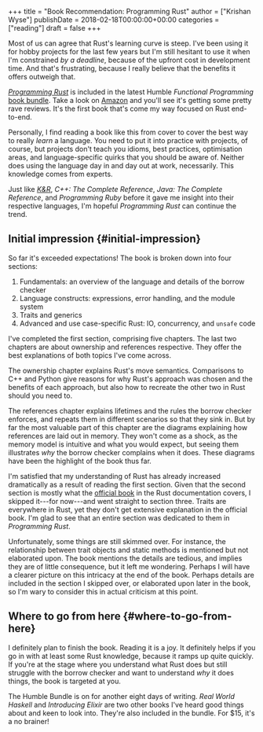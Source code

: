 +++
title = "Book Recommendation: Programming Rust"
author = ["Krishan Wyse"]
publishDate = 2018-02-18T00:00:00+00:00
categories = ["reading"]
draft = false
+++

Most of us can agree that Rust's learning curve is steep. I've been using it for
hobby projects for the last few years but I'm still hesitant to use it when I'm
constrained _by a deadline_, because of the upfront cost in development
time. And that's frustrating, because I really believe that the benefits it
offers outweigh that.

[_Programming Rust_](http://shop.oreilly.com/product/0636920040385.do) is included in the latest Humble _Functional Programming_
[book bundle](https://www.humblebundle.com/books/functional-programming-books). Take a look on [Amazon](https://www.amazon.com/product-reviews/1491927283/ref=cm_cr_dp_d_cmps_btm?ie=UTF8&reviewerType=all_reviews) and you'll see it's getting some pretty rave
reviews. It's the first book that's come my way focused on Rust end-to-end.

Personally, I find reading a book like this from cover to cover the best way to
really _learn_ a language. You need to put it into practice with projects, of
course, but projects don't teach you idioms, best practices, optimisation areas,
and language-specific quirks that you should be aware of. Neither does using the
language day in and day out at work, necessarily. This knowledge comes from
experts.

Just like [_K&R_](https://en.wikipedia.org/wiki/The_C_Programming_Language), _C++: The Complete Reference_, _Java: The Complete Reference_,
and _Programming Ruby_ before it gave me insight into their respective
languages, I'm hopeful _Programming Rust_ can continue the trend.


## Initial impression {#initial-impression}

So far it's exceeded expectations! The book is broken down into four sections:

1.  Fundamentals: an overview of the language and details of the borrow checker
2.  Language constructs: expressions, error handling, and the module system
3.  Traits and generics
4.  Advanced and use case-specific Rust: IO, concurrency, and `unsafe` code

I've completed the first section, comprising five chapters. The last two
chapters are about ownership and references respective. They offer the best
explanations of both topics I've come across.

The ownership chapter explains Rust's move semantics. Comparisons to C++ and
Python give reasons for why Rust's approach was chosen and the benefits of each
approach, but also how to recreate the other two in Rust should you need to.

The references chapter explains lifetimes and the rules the borrow checker
enforces, and repeats them in different scenarios so that they sink in. But by
far the most valuable part of this chapter are the diagrams explaining how
references are laid out in memory. They won't come as a shock, as the memory
model is intuitive and what you would expect, but seeing them illustrates _why_
the borrow checker complains when it does. These diagrams have been the
highlight of the book thus far.

I'm satisfied that my understanding of Rust has already increased dramatically
as a result of reading the first section. Given that the second section is
mostly what the [official book](https://doc.rust-lang.org/book/) in the Rust documentation covers, I skipped
it---for now---and went straight to section three. Traits are everywhere in
Rust, yet they don't get extensive explanation in the official book. I'm glad to
see that an entire section was dedicated to them in _Programming Rust_.

Unfortunately, some things are still skimmed over. For instance, the
relationship between trait objects and static methods is mentioned but not
elaborated upon. The book mentions the details are tedious, and implies they are
of little consequence, but it left me wondering.  Perhaps I will have a clearer
picture on this intricacy at the end of the book. Perhaps details are included
in the section I skipped over, or elaborated upon later in the book, so I'm wary
to consider this in actual criticism at this point.


## Where to go from here {#where-to-go-from-here}

I definitely plan to finish the book. Reading it is a joy. It definitely helps
if you go in with at least some Rust knowledge, because it ramps up quite
quickly. If you're at the stage where you understand what Rust does but still
struggle with the borrow checker and want to understand _why_ it does things,
the book is targeted at you.

The Humble Bundle is on for another eight days of writing. _Real World Haskell_
and _Introducing Elixir_ are two other books I've heard good things about and
keen to look into. They're also included in the bundle.  For $15, it's a no
brainer!